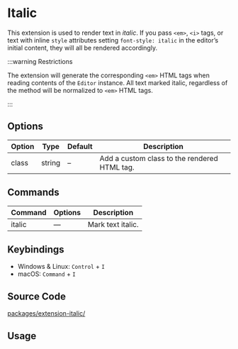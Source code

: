 # Italic

This extension is used to render text in _italic_. If you pass `<em>`, `<i>` tags, or text with inline `style` attributes setting `font-style: italic` in the editor’s initial content, they will all be rendered accordingly.

:::warning Restrictions

The extension will generate the corresponding `<em>` HTML tags when reading contents of the `Editor` instance. All text marked italic, regardless of the method will be normalized to `<em>` HTML tags.

:::

## Options

| Option | Type   | Default | Description                                  |
| ------ | ------ | ------- | -------------------------------------------- |
| class  | string | –       | Add a custom class to the rendered HTML tag. |

## Commands

| Command | Options | Description       |
| ------- | ------- | ----------------- |
| italic  | —       | Mark text italic. |

## Keybindings

- Windows & Linux: `Control` + `I`
- macOS: `Command` + `I`

## Source Code

[packages/extension-italic/](https://github.com/ueberdosis/tiptap-next/blob/main/packages/extension-italic/)

## Usage

<demo name="Extensions/Italic" highlight="3-5,17,36" />
